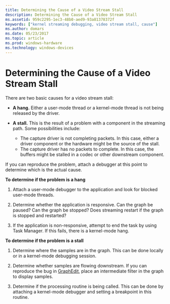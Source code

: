 ```yaml
---
title: Determining the Cause of a Video Stream Stall
description: Determining the Cause of a Video Stream Stall
ms.assetid: 959c2295-1ec3-48b0-aed9-93a81378372f
keywords: ["kernel streaming debugging, video stream stall, cause"]
ms.author: domars
ms.date: 05/23/2017
ms.topic: article
ms.prod: windows-hardware
ms.technology: windows-devices
---
```


# Determining the Cause of a Video Stream Stall


There are two basic causes for a video stream stall:

-   **A hang.** Either a user-mode thread or a kernel-mode thread is not being released by the driver.

-   **A stall.** This is the result of a problem with a component in the streaming path. Some possibilities include:
    -   The capture driver is not completing packets. In this case, either a driver component or the hardware might be the source of the stall.
    -   The capture driver has no packets to complete. In this case, the buffers might be stalled in a codec or other downstream component.

If you can reproduce the problem, attach a debugger at this point to determine which is the actual cause.

**To determine if the problem is a hang**

1.  Attach a user-mode debugger to the application and look for blocked user-mode threads.

2.  Determine whether the application is responsive. Can the graph be paused? Can the graph be stopped? Does streaming restart if the graph is stopped and restarted?

3.  If the application is non-responsive, attempt to end the task by using Task Manager. If this fails, there is a kernel-mode hang.

**To determine if the problem is a stall**

1.  Determine where the samples are in the graph. This can be done locally or in a kernel-mode debugging session.

2.  Determine whether samples are flowing downstream. If you can reproduce the bug in [GraphEdit](http://go.microsoft.com/fwlink/p/?linkid=9230), place an intermediate filter in the graph to display samples.

3.  Determine if the processing routine is being called. This can be done by attaching a kernel-mode debugger and setting a breakpoint in this routine.

 

 





